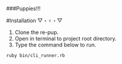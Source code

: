 ###Puppies!!!

#Installation  ▽・♀・▽ 
1. Clone the re-pup.
2. Open in terminal to project root directory.
3. Type the command below to run.

``` sh
ruby bin/cli_runner.rb
```
